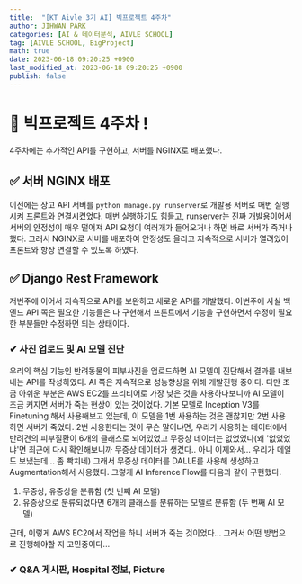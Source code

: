 ```yaml
---
title:  "[KT Aivle 3기 AI] 빅프로젝트 4주차"
author: JIHWAN PARK
categories: [AI & 데이터분석, AIVLE SCHOOL]
tag: [AIVLE SCHOOL, BigProject]
math: true
date: 2023-06-18 09:20:25 +0900
last_modified_at: 2023-06-18 09:20:25 +0900
publish: false
---
```


# 🌟 빅프로젝트 4주차 !

4주차에는 추가적인 API를 구현하고, 서버를 NGINX로 배포했다.

## ✅ 서버 NGINX 배포
이전에는 장고 API 서버를 `python manage.py runserver`로 개발용 서버로 매번 실행시켜 프론트와 연결시켰었다. 매번 실행하기도 힘들고, runserver는 진짜 개발용이어서 서버의 안정성이 매우 떨어져 API 요청이 여러개가 들어오거나 하면 바로 서버가 죽거나 했다. 그래서 NGINX로 서버를 배포하여 안정성도 올리고 지속적으로 서버가 열려있어 프론트와 항상 연결할 수 있도록 하였다.

## ✅ Django Rest Framework
저번주에 이어서 지속적으로 API를 보완하고 새로운 API를 개발했다. 이번주에 사실 백엔드 API 쪽은 필요한 기능들은 다 구현해서 프론트에서 기능을 구현하면서 수정이 필요한 부분들만 수정하면 되는 상태이다.

### ✔ 사진 업로드 및 AI 모델 진단
우리의 핵심 기능인 반려동물의 피부사진을 업로드하면 AI 모델이 진단해서 결과를 내보내는 API를 작성하였다. AI 쪽은 지속적으로 성능향상을 위해 개발진행 중이다. 다만 조금 아쉬운 부분은 AWS EC2를 프리티어로 가장 낮은 것을 사용하다보니까 AI 모델이 조금 커지면 서버가 죽는 현상이 있는 것이었다. 기본 모델로 Inception V3를 Finetuning 해서 사용해보고 있는데, 이 모델을 1번 사용하는 것은 괜찮지만 2번 사용하면 서버가 죽었다. 2번 사용한다는 것이 무슨 말이냐면, 우리가 사용하는 데이터에서 반려견의 피부질환이 6개의 클래스로 되어있었고 무증상 데이터는 없었었다(왜 '없었었냐'면 최근에 다시 확인해보니까 무증상 데이터가 생겼다.. 아니 이제와서... 우리가 메일도 보냈는데... 좀 빡치네) 그래서 무증상 데이터를 DALLE를 사용해 생성하고 Augmentation해서 사용했다. 그렇게 AI Inference Flow를 다음과 같이 구현했다.
1. 무증상, 유증상을 분류함 (첫 번째 AI 모델)
2. 유증상으로 분류되었다면 6개의 클래스를 분류하는 모델로 분류함 (두 번째 AI 모델)

근데, 이렇게 AWS EC2에서 작업을 하니 서버가 죽는 것이었다... 그래서 어떤 방법으로 진행해야할 지 고민중이다...

### ✔ Q&A 게시판, Hospital 정보, Picture
